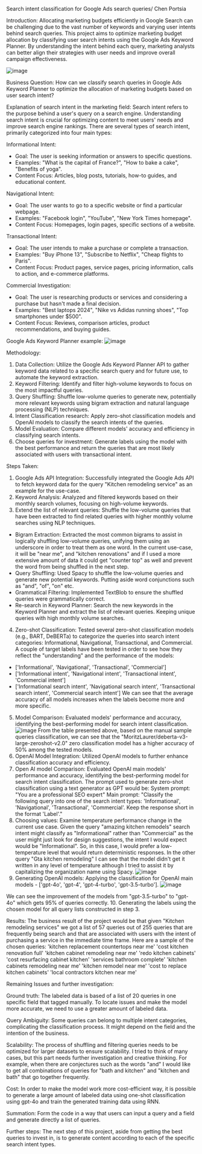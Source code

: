 Search intent classification for Google Ads search queries/ Chen Portsia



Introduction:
Allocating marketing budgets efficiently in Google Search can be challenging due to the vast number of keywords and varying user intents behind search queries. This project aims to optimize marketing budget allocation by classifying user search intents using the Google Ads Keyword Planner. By understanding the intent behind each query, marketing analysts can better align their strategies with user needs and improve overall campaign effectiveness.

 ![image](https://github.com/ChenPortsia/User-intent-classification/assets/108417183/7c963d5f-b44b-4208-b6fb-9213e78268d0)



Business Question:
How can we classify search queries in Google Ads Keyword Planner to optimize the allocation of marketing budgets based on user search intent?



Explanation of search intent in the marketing field:
Search intent refers to the purpose behind a user's query on a search engine. Understanding search intent is crucial for optimizing content to meet users' needs and improve search engine rankings. There are several types of search intent, primarily categorized into four main types:

Informational Intent:
-	Goal: The user is seeking information or answers to specific questions.
-	Examples: "What is the capital of France?", "How to bake a cake", "Benefits of yoga".
-	Content Focus: Articles, blog posts, tutorials, how-to guides, and educational content.
  
Navigational Intent:
-	Goal: The user wants to go to a specific website or find a particular webpage.
-	Examples: "Facebook login", "YouTube", "New York Times homepage".
-	Content Focus: Homepages, login pages, specific sections of a website.
  
Transactional Intent:
-	Goal: The user intends to make a purchase or complete a transaction.
-	Examples: "Buy iPhone 13", "Subscribe to Netflix", "Cheap flights to Paris".
-	Content Focus: Product pages, service pages, pricing information, calls to action, and e-commerce platforms.
  
Commercial Investigation:
-	Goal: The user is researching products or services and considering a purchase but hasn't made a final decision.
-	Examples: "Best laptops 2024", "Nike vs Adidas running shoes", "Top smartphones under $500".
-	Content Focus: Reviews, comparison articles, product recommendations, and buying guides.


  
Google Ads Keyword Planner example:
 ![image](https://github.com/ChenPortsia/User-intent-classification/assets/108417183/87e92134-b4c4-4f95-9f34-c75c9acfdab7)



Methodology:
1.	Data Collection: Utilize the Google Ads Keyword Planner API to gather keyword data related to a specific search query and for future use, to automate the keyword extraction.
2.	Keyword Filtering: Identify and filter high-volume keywords to focus on the most impactful queries.
3.	Query Shuffling: Shuffle low-volume queries to generate new, potentially more relevant keywords using bigram extraction and natural language processing (NLP) techniques.
4.	Intent Classification research: Apply zero-shot classification models and OpenAI models to classify the search intents of the queries.
5.	Model Evaluation: Compare different models' accuracy and efficiency in classifying search intents.
6.	Choose queries for investment: Generate labels using the model with the best performance and return the queries that are most likely associated with users with transactional intent.



Steps Taken:
1.	Google Ads API Integration: Successfully integrated the Google Ads API to fetch keyword data for the query "Kitchen remodeling service" as an example for the use-case.
2.	Keyword Analysis: Analyzed and filtered keywords based on their monthly search volumes, focusing on high-volume keywords.
3.	Extend the list of relevant queries: Shuffle the low-volume queries that have been extracted to find related queries with higher monthly volume searches using NLP techniques.  
-	Bigram Extraction: Extracted the most common bigrams to assist in logically shuffling low-volume queries, unifying them using an underscore in order to treat them as one word. In the current use-case, it will be "near me", and "kitchen renovations" and if I used a more extensive amount of data it could get "counter top" as well and prevent the word from being shuffled in the next step.
-	Query Shuffling: Used Spacy to shuffle the low-volume queries and generate new potential keywords. Putting aside word conjunctions such as "and", "of", "on" etc.
-	Grammatical Filtering: Implemented TextBlob to ensure the shuffled queries were grammatically correct.
-	Re-search in Keyword Planner: Search the new keywords in the Keyword Planner and extract the list of relevant queries. Keeping unique queries with high monthly volume searches.
4.	Zero-shot Classification: Tested several zero-shot classification models (e.g., BART, DeBERTa) to categorize the queries into search intent categories: Informational, Navigational, Transactional, and Commercial. A couple of target labels have been tested in order to see how they reflect the "understanding" and the performance of the models:
-	['Informational', 'Navigational', 'Transactional', 'Commercial']
-	['Informational intent', 'Navigational intent', 'Transactional intent', 'Commercial intent']
-	['Informational search intent', 'Navigational search intent', 'Transactional search intent', 'Commercial search intent']
We can see that the average accuracy of all models increases when the labels become more and more specific.
5.	Model Comparison: Evaluated models' performance and accuracy, identifying the best-performing model for search intent classification.
![image](https://github.com/ChenPortsia/User-intent-classification/assets/108417183/7d042d98-7b75-4d5d-84d2-51c9155f5476)
From the table presented above, based on the manual sample queries classification, we can see that the "MoritzLaurer/deberta-v3-large-zeroshot-v2.0" zero classification model has a higher accuracy of 50% among the tested models.
6.	OpenAI Model Integration: Utilized OpenAI models to further enhance classification accuracy and efficiency.
7.	Open AI model Comparison: Evaluated OpenAI main models' performance and accuracy, identifying the best-performing model for search intent classification.
The prompt used to generate zero-shot classification using a text generator as GPT would be:
System prompt: "You are a professional SEO expert"
Main prompt: "Classify the following query into one of the search intent types: 'Informational', 'Navigational', 'Transactional', 'Commercial'.
Keep the response short in the format 'Label'."
8.	Choosing values: Examine temperature performance change in the current use case.
Given the query "amazing kitchen remodels" search intent might classify as "Informational" rather than "Commercial" as the user might just look for design suggestions, the intent I would expect would be "Informational". So, in this case, I would prefer a low-temperature level that would return deterministic responses.
In the other query "Gta kitchen remodeling" I can see that the model didn't get it written in any level of temperature although I tried to assist it by capitalizing the organization name using Spacy.
 ![image](https://github.com/ChenPortsia/User-intent-classification/assets/108417183/edf0dfe7-2efc-4647-9939-3b4d75eb21b7)
9.	Generating OpenAI models: Applying the classification for OpenAI main models - ['gpt-4o', 'gpt-4', 'gpt-4-turbo', 'gpt-3.5-turbo'].
 ![image](https://github.com/ChenPortsia/User-intent-classification/assets/108417183/9c9a13b5-f370-4d75-8a45-aa08b0899d76)

We can see the improvement of the models from "gpt-3.5-turbo" to "gpt-4o" which gets 95% of queries correctly.
10.	Generating the labels using the chosen model for all query lists constructed in step 3. 




Results:
The business result of the project would be that given "Kitchen remodeling services" we got a list of 57 queries out of 255 queries that are frequently being search and that are associated with users with the intent of purchasing a service in the immediate time frame. 
Here are a sample of the chosen queries:
'kitchen replacement countertops near me'
 'cost kitchen renovation full'
 'kitchen cabinet remodeling near me'
 'redo kitchen cabinets'
 'cost resurfacing cabinet kitchen'
 'services bathroom complete'
 'kitchen cabinets remodeling near me'
 'kitchen remodel near me'
 'cost to replace kitchen cabinets'
 'local contractors kitchen near me'




Remaining Issues and further investigation:

Ground truth: The labeled data is based of a list of 20 queries in one specific field that tagged manually. To locate issues and make the model more accurate, we need to use a greater amount of labeled data.

Query Ambiguity: Some queries can belong to multiple intent categories, complicating the classification process. It might depend on the field and the intention of the business.

Scalability: The process of shuffling and filtering queries needs to be optimized for larger datasets to ensure scalability. I tried to think of many cases, but this part needs further investigation and creative thinking. For example, when there are conjectures such as the words "and" I would like to get all combinations of queries for "bath and kitchen" and "kitchen and bath" that go together frequently.

Cost: In order to make the model work more cost-efficient way, it is possible to generate a large amount of labeled data using one-shot classification using gpt-4o and train the generated training data using RNN.

Summation: Form the code in a way that users can input a query and a field and generate directly a list of queries.

Further steps: The next step of this project, aside from getting the best queries to invest in, is to generate content according to each of the specific search intent types.

